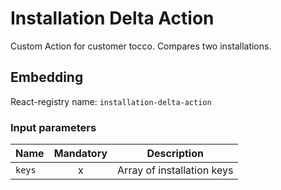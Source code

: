 # Installation Delta Action
Custom Action for customer tocco. Compares two installations.

## Embedding

React-registry name: `installation-delta-action`

### Input parameters

| Name      | Mandatory | Description
|-----------|:---------:|-------------
| `keys`    | x         | Array of installation keys
